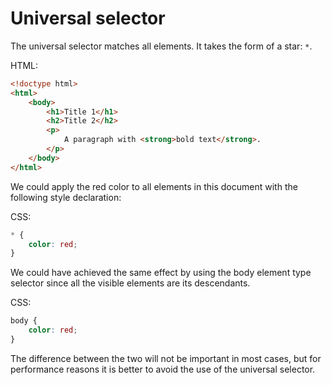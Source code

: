 # Universal selector 

The universal selector matches all elements. It takes the form of a star: `*`. 

HTML:

``` html
<!doctype html>
<html>
    <body>
        <h1>Title 1</h1>
        <h2>Title 2</h2>
        <p>
            A paragraph with <strong>bold text</strong>.
        </p>
    </body>
</html>
```

We could apply the red color to all elements in this document with the following style declaration:

CSS:

``` css
* {
    color: red;
}
```

We could have achieved the same effect by using the body element type selector since all the visible elements are its descendants.

CSS:

``` css
body {
    color: red;
}
```

The difference between the two will not be important in most cases, but for performance reasons it is better to avoid the use of the universal selector.
